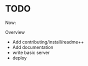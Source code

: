 # TODO

Now:

Overview

- Add contributing/install/readme++
- Add documentation
- write basic server
- deploy
